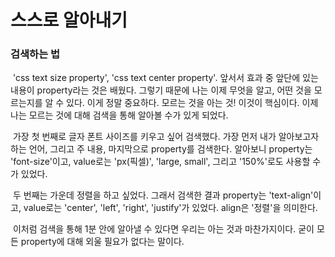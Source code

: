 # 스스로 알아내기



### 검색하는 법

​	'css text size property', 'css text center property'. 앞서서 효과 중 앞단에 있는 내용이 property라는 것은 배웠다. 그렇기 때문에 나는 이제 무엇을 알고, 어떤 것을 모르는지를 알 수 있다. 이게 정말 중요하다. 모르는 것을 아는 것! 이것이 핵심이다. 이제 나는 모르는 것에 대해 검색을 통해 알아볼 수가 있게 되었다.

​	가장 첫 번째로 글자 폰트 사이즈를 키우고 싶어 검색했다. 가장 먼저 내가 알아보고자 하는 언어, 그리고 주 내용, 마지막으로 property를 검색한다. 알아보니 property는 'font-size'이고, value로는 'px(픽셀)', 'large, small', 그리고 '150%'로도 사용할 수가 있었다.

​	두 번째는 가운데 정렬을 하고 싶었다. 그래서 검색한 결과 property는 'text-align'이고, value로는 'center', 'left', 'right', 'justify'가 있었다. align은 '정렬'을 의미한다.

​	이처럼 검색을 통해 1분 안에 알아낼 수 있다면 우리는 아는 것과 마찬가지이다. 굳이 모든 property에 대해 외울 필요가 없다는 말이다.